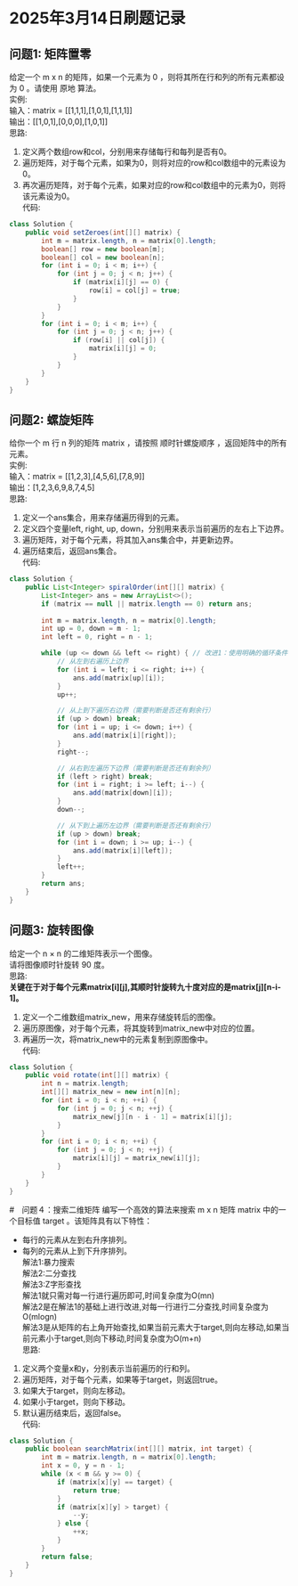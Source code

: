 # 2025年3月14日刷题记录
## 问题1: 矩阵置零
给定一个 m x n 的矩阵，如果一个元素为 0 ，则将其所在行和列的所有元素都设为 0 。请使用 原地 算法。  
实例:  
输入：matrix = [[1,1,1],[1,0,1],[1,1,1]]  
输出：[[1,0,1],[0,0,0],[1,0,1]]  
思路:  
1. 定义两个数组row和col，分别用来存储每行和每列是否有0。  
2. 遍历矩阵，对于每个元素，如果为0，则将对应的row和col数组中的元素设为0。  
3. 再次遍历矩阵，对于每个元素，如果对应的row和col数组中的元素为0，则将该元素设为0。  
代码:  
```java
class Solution {
    public void setZeroes(int[][] matrix) {
        int m = matrix.length, n = matrix[0].length;
        boolean[] row = new boolean[m];
        boolean[] col = new boolean[n];
        for (int i = 0; i < m; i++) {
            for (int j = 0; j < n; j++) {
                if (matrix[i][j] == 0) {
                    row[i] = col[j] = true;
                }
            }
        }
        for (int i = 0; i < m; i++) {
            for (int j = 0; j < n; j++) {
                if (row[i] || col[j]) {
                    matrix[i][j] = 0;
                }
            }
        }
    }
}
```
## 问题2: 螺旋矩阵  
给你一个 m 行 n 列的矩阵 matrix ，请按照 顺时针螺旋顺序 ，返回矩阵中的所有元素。  
实例:  
输入：matrix = [[1,2,3],[4,5,6],[7,8,9]]  
输出：[1,2,3,6,9,8,7,4,5]  
思路:  
1. 定义一个ans集合，用来存储遍历得到的元素。  
2. 定义四个变量left, right, up, down，分别用来表示当前遍历的左右上下边界。  
3. 遍历矩阵，对于每个元素，将其加入ans集合中，并更新边界。  
4. 遍历结束后，返回ans集合。  
代码:
```java
class Solution {
    public List<Integer> spiralOrder(int[][] matrix) {
        List<Integer> ans = new ArrayList<>();
        if (matrix == null || matrix.length == 0) return ans;
        
        int m = matrix.length, n = matrix[0].length;
        int up = 0, down = m - 1;
        int left = 0, right = n - 1;

        while (up <= down && left <= right) { // 改进1：使用明确的循环条件
            // 从左到右遍历上边界
            for (int i = left; i <= right; i++) {
                ans.add(matrix[up][i]);
            }
            up++;

            // 从上到下遍历右边界（需要判断是否还有剩余行）
            if (up > down) break;
            for (int i = up; i <= down; i++) {
                ans.add(matrix[i][right]);
            }
            right--;

            // 从右到左遍历下边界（需要判断是否还有剩余列）
            if (left > right) break;
            for (int i = right; i >= left; i--) {
                ans.add(matrix[down][i]);
            }
            down--;

            // 从下到上遍历左边界（需要判断是否还有剩余行）
            if (up > down) break;
            for (int i = down; i >= up; i--) {
                ans.add(matrix[i][left]);
            }
            left++;
        }
        return ans;
    }
}
```

## 问题3: 旋转图像
给定一个 n × n 的二维矩阵表示一个图像。  
请将图像顺时针旋转 90 度。  
思路:  
**关键在于对于每个元素matrix[i][j],其顺时针旋转九十度对应的是matrix[j][n-i-1]。**  
1. 定义一个二维数组matrix_new，用来存储旋转后的图像。  
2. 遍历原图像，对于每个元素，将其旋转到matrix_new中对应的位置。  
3. 再遍历一次，将matrix_new中的元素复制到原图像中。  
代码:  
```java
class Solution {
    public void rotate(int[][] matrix) {
        int n = matrix.length;
        int[][] matrix_new = new int[n][n];
        for (int i = 0; i < n; ++i) {
            for (int j = 0; j < n; ++j) {
                matrix_new[j][n - i - 1] = matrix[i][j];
            }
        }
        for (int i = 0; i < n; ++i) {
            for (int j = 0; j < n; ++j) {
                matrix[i][j] = matrix_new[i][j];
            }
        }
    }
}
```
#　问题４：搜索二维矩阵
编写一个高效的算法来搜索 m x n 矩阵 matrix 中的一个目标值 target 。该矩阵具有以下特性：  

- 每行的元素从左到右升序排列。  
- 每列的元素从上到下升序排列。  
解法1:暴力搜索  
解法2:二分查找  
解法3:Z字形查找  
解法1就只需对每一行进行遍历即可,时间复杂度为O(mn)  
解法2是在解法1的基础上进行改进,对每一行进行二分查找,时间复杂度为O(mlogn)  
解法3是从矩阵的右上角开始查找,如果当前元素大于target,则向左移动,如果当前元素小于target,则向下移动,时间复杂度为O(m+n)  
思路:  
1. 定义两个变量x和y，分别表示当前遍历的行和列。  
2. 遍历矩阵，对于每个元素，如果等于target，则返回true。  
3. 如果大于target，则向左移动。  
4. 如果小于target，则向下移动。  
5. 默认遍历结束后，返回false。  
代码: 
```java
class Solution {
    public boolean searchMatrix(int[][] matrix, int target) {
        int m = matrix.length, n = matrix[0].length;
        int x = 0, y = n - 1;
        while (x < m && y >= 0) {
            if (matrix[x][y] == target) {
                return true;
            }
            if (matrix[x][y] > target) {
                --y;
            } else {
                ++x;
            }
        }
        return false;
    }
}
```